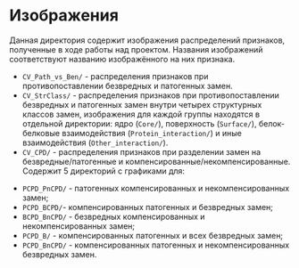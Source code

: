 # Изображения
Данная директория содержит изображения распределений признаков, полученные в ходе работы над проектом.
Названия изображений соответствуют названию изображённого на них признака.

* `CV_Path_vs_Ben/` - распределения признаков при противопоставлении безвредных и патогенных замен. 
* `CV_StrClass/` - распределения признаков при противопоставлении безвредных и патогенных замен внутри
четырех структурных классов замен, изображения для каждой группы находятся в отдельной 
директории: ядро (`Core/`), поверхность (`Surface/`), белок-белковые взаимодействия
(`Protein_interaction/`) и иные взаимодействия (`Other_interaction/`).
* `CV_CPD/` - распределения признаков при разделении замен на безвредные/патогенные и 
компенсированные/некомпенсированные. Содержит 5 директорий с графиками для:
- `PCPD_PnCPD/` - патогенных компенсированных и некомпенсированных замен;
- `PCPD_BCPD/`- компенсированных патогенных и безвредных замен;
- `BCPD_BnCPD/` - безвредных компенсированных и некомпенсированных замен;
- `PCPD_B/` - компенсированных патогенных и всех безвредных замен;
- `PCPD_BnCPD/` - компенсированных патогенных и некомпенсированных безвредных замен.
